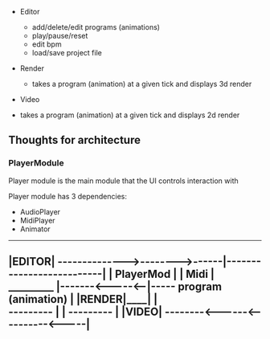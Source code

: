 - Editor
  - add/delete/edit programs (animations)
  - play/pause/reset
  - edit bpm
  - load/save project file
  
- Render
  - takes a program (animation) at a given tick and displays 3d render

- Video
 - takes a program (animation) at a given tick and displays 2d render



## Thoughts for architecture


### PlayerModule
Player module is the main module that the UI controls interaction with

Player module has 3 dependencies:
 - AudioPlayer
 - MidiPlayer
 - Animator 






_________
 |EDITOR|
-------------->-------->------|--------------------------|
                              |      PlayerMod           |
                              |       Midi               |
_________    |-------<-----<--|----- program (animation) |
 |RENDER|____|                          |   
---------                               |
                                        |
---------                               |
|VIDEO| --------<------<----------<-----|
---------